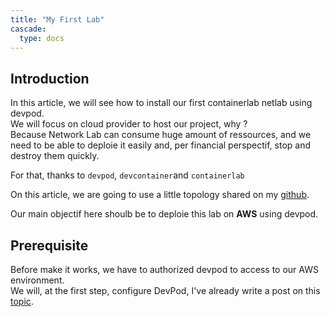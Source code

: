 ```yaml
---
title: "My First Lab"
cascade:
  type: docs
---
```


## Introduction

In this article, we will see how to install our first containerlab netlab using devpod.  
We will focus on cloud provider to host our project, why ?  
Because Network Lab can consume huge amount of ressources, and we need to be able to deploie it easily and, per financial perspectif, stop and destroy them quickly.

For that, thanks to `devpod`, `devcontainer`and `containerlab`

On this article, we are going to use a little topology shared on my [github](https://github.com/darnodo/VXLAN-EVPN).

Our main objectif here shoulb be to deploie this lab on **AWS** using devpod.

## Prerequisite

Before make it works, we have to authorized devpod to access to our AWS environment.  
We will, at the first step, configure DevPod, I've already write a post on this [topic](/documentation/devpod).
